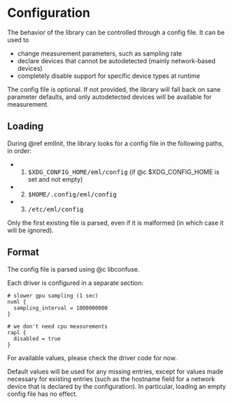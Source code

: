 Configuration
=============
The behavior of the library can be controlled through a config file.
It can be used to

* change measurement parameters, such as sampling rate
* declare devices that cannot be autodetected (mainly network-based devices)
* completely disable support for specific device types at runtime

The config file is optional.  If not provided, the library will fall back on
sane parameter defaults, and only autodetected devices will be available for
measurement.

Loading
-------
During @ref emlInit, the library looks for a config file in the following paths,
in order:

*  1. <tt>$XDG\_CONFIG\_HOME/eml/config</tt>
      (if @c $XDG\_CONFIG\_HOME is set and not empty)
*  2. <tt>$HOME/.config/eml/config</tt>
*  3. <tt>/etc/eml/config</tt>

Only the first existing file is parsed, even if it is malformed (in which case
it will be ignored).

Format
------
The config file is parsed using @c libconfuse.

Each driver is configured in a separate section:
~~~
# slower gpu sampling (1 sec)
nvml {
  sampling_interval = 1000000000
}

# we don't need cpu measurements
rapl {
  disabled = true
}
~~~
For available values, please check the driver code for now.

Default values will be used for any missing entries, except for values made
necessary for existing entries (such as the hostname field for a network device
that is declared by the configuration). In particular, loading an empty config
file has no effect.
